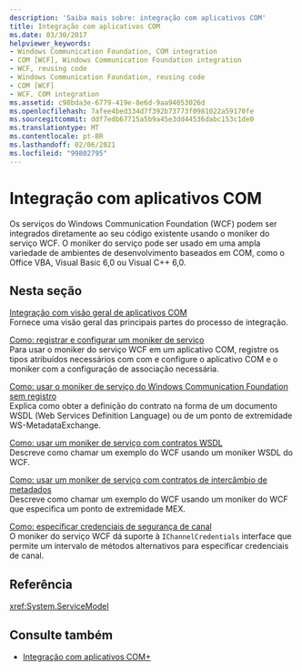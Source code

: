 ```yaml
---
description: 'Saiba mais sobre: integração com aplicativos COM'
title: Integração com aplicativos COM
ms.date: 03/30/2017
helpviewer_keywords:
- Windows Communication Foundation, COM integration
- COM [WCF], Windows Communication Foundation integration
- WCF, reusing code
- Windows Communication Foundation, reusing code
- COM [WCF]
- WCF, COM integration
ms.assetid: c98bda3e-6779-419e-8e6d-9aa94053026d
ms.openlocfilehash: 7afee4bed334d7f392b73773f0981022a59170fe
ms.sourcegitcommit: ddf7edb67715a5b9a45e3dd44536dabc153c1de0
ms.translationtype: MT
ms.contentlocale: pt-BR
ms.lasthandoff: 02/06/2021
ms.locfileid: "99802795"
---
```

# <a name="integrating-with-com-applications"></a>Integração com aplicativos COM

Os serviços do Windows Communication Foundation (WCF) podem ser integrados diretamente ao seu código existente usando o moniker do serviço WCF. O moniker do serviço pode ser usado em uma ampla variedade de ambientes de desenvolvimento baseados em COM, como o Office VBA, Visual Basic 6,0 ou Visual C++ 6,0.  
  
## <a name="in-this-section"></a>Nesta seção  

 [Integração com visão geral de aplicativos COM](integrating-with-com-applications-overview.md)  
 Fornece uma visão geral das principais partes do processo de integração.  
  
 [Como: registrar e configurar um moniker de serviço](how-to-register-and-configure-a-service-moniker.md)  
 Para usar o moniker do serviço WCF em um aplicativo COM, registre os tipos atribuídos necessários com com e configure o aplicativo COM e o moniker com a configuração de associação necessária.  
  
 [Como: usar o moniker de serviço do Windows Communication Foundation sem registro](use-the-wcf-service-moniker-without-registration.md)  
 Explica como obter a definição do contrato na forma de um documento WSDL (Web Services Definition Language) ou de um ponto de extremidade WS-MetadataExchange.  
  
 [Como: usar um moniker de serviço com contratos WSDL](how-to-use-a-service-moniker-with-wsdl-contracts.md)  
 Descreve como chamar um exemplo do WCF usando um moniker WSDL do WCF.  
  
 [Como: usar um moniker de serviço com contratos de intercâmbio de metadados](how-to-use-a-service-moniker-with-metadata-exchange-contracts.md)  
 Descreve como chamar um exemplo do WCF usando um moniker do WCF que especifica um ponto de extremidade MEX.  
  
 [Como: especificar credenciais de segurança de canal](how-to-specify-channel-security-credentials.md)  
 O moniker do serviço WCF dá suporte à `IChannelCredentials` interface que permite um intervalo de métodos alternativos para especificar credenciais de canal.  
  
## <a name="reference"></a>Referência  

 <xref:System.ServiceModel>  
  
## <a name="see-also"></a>Consulte também

- [Integração com aplicativos COM+](integrating-with-com-plus-applications.md)
